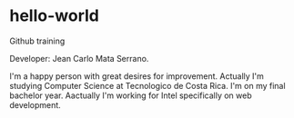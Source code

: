 # hello-world
Github training

Developer: Jean Carlo Mata Serrano.

I'm a happy person with great desires for improvement. Actually I'm studying Computer Science at Tecnologico de Costa Rica. I'm on my final bachelor year. Aactually I'm working for Intel specifically on web development.
